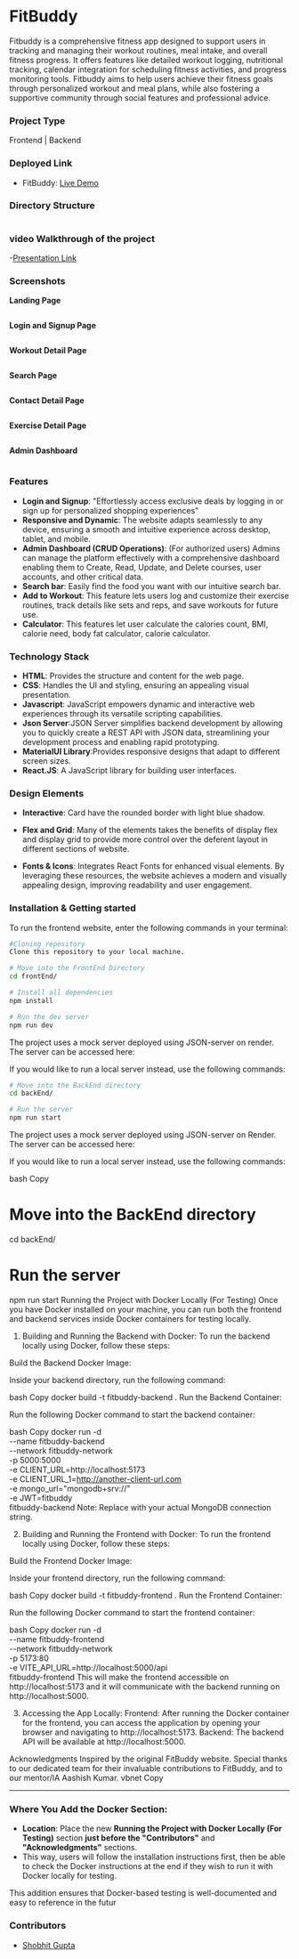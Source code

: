 # FitBuddy

Fitbuddy is a comprehensive fitness app designed to support users in tracking and managing their workout routines, meal intake, and overall fitness progress. It offers features like detailed workout logging, nutritional tracking, calendar integration for scheduling fitness activities, and progress monitoring tools. Fitbuddy aims to help users achieve their fitness goals through personalized workout and meal plans, while also fostering a supportive community through social features and professional advice.

### Project Type

Frontend | Backend

### Deployed Link

- FitBuddy: [Live Demo](https://union-ubuntu-046.vercel.app/)

### Directory Structure

<img src="./Photos/Directory.png" alt="">

### video Walkthrough of the project

-[Presentation Link](https://youtu.be/KAi-4gsl1bU)

### Screenshots

**Landing Page**

<img src="./Photos/Landing Page.png" alt="">

**Login and Signup Page**

<img src="./Photos/Signin Singup.jpg" alt="">

**Workout Detail Page**

<img src="./Photos/workout.png" alt="">

**Search Page**

<img src="./Photos/Search.png" alt="">

**Contact Detail Page**

<img src="./Photos/Contact.png" alt="">

**Exercise Detail Page**

<img src="./Photos/Exercises.png" alt="">

**Admin Dashboard**

<img src="./Photos/Admin Dashboard.png" alt="">

### Features

- **Login and Signup**: "Effortlessly access exclusive deals by logging in or sign up for personalized shopping experiences"
- **Responsive and Dynamic**: The website adapts seamlessly to any device, ensuring a smooth and intuitive experience across desktop, tablet, and mobile.
- **Admin Dashboard (CRUD Operations)**: (For authorized users) Admins can manage the platform effectively with a comprehensive dashboard enabling them to Create, Read, Update, and Delete courses, user accounts, and 
   other critical data.
- **Search bar**: Easily find the food you want with our intuitive search bar.
- **Add to Workout**: This feature lets users log and customize their exercise routines, track details like sets and reps, and save workouts for future use.
- **Calculator**: This features let user calculate the calories count, BMI, calorie need, body fat calculator, calorie calculator.

 ### Technology Stack

- **HTML**: Provides the structure and content for the web page.
- **CSS**: Handles the UI and styling, ensuring an appealing visual presentation.
- **Javascript**: JavaScript empowers dynamic and interactive web experiences through its versatile scripting capabilities.
- **Json Server**:JSON Server simplifies backend development by allowing you to quickly create a REST API with JSON data, streamlining your development process and enabling rapid prototyping.
- **MaterialUI Library**:Provides responsive designs that adapt to different screen sizes.
- **React.JS**: A JavaScript library for building user interfaces.

### Design Elements

- **Interactive**: Card have the rounded border with light blue shadow.

- **Flex and Grid**: Many of the elements takes the benefits of display flex and display grid to provide more control over the deferent layout in different sections of website.

- **Fonts & Icons**: Integrates React Fonts for enhanced visual elements. By leveraging these resources, the website achieves a modern and visually appealing design, improving readability and user engagement.

### Installation & Getting started

To run the frontend website, enter the following commands in your terminal:

```bash
#Cloning repository
Clone this repository to your local machine.

# Move into the FrontEnd Directory
cd frontEnd/

# Install all dependencies
npm install

# Run the dev server
npm run dev
```

The project uses a mock server deployed using JSON-server on render. The server can be accessed here: 

If you would like to run a local server instead, use the following commands:

```bash
# Move into the BackEnd directory
cd backEnd/

# Run the server
npm run start
```


The project uses a mock server deployed using JSON-server on Render. The server can be accessed here:

If you would like to run a local server instead, use the following commands:

bash
Copy
# Move into the BackEnd directory
cd backEnd/

# Run the server
npm run start
Running the Project with Docker Locally (For Testing)
Once you have Docker installed on your machine, you can run both the frontend and backend services inside Docker containers for testing locally.

1. Building and Running the Backend with Docker:
To run the backend locally using Docker, follow these steps:

Build the Backend Docker Image:

Inside your backend directory, run the following command:

bash
Copy
docker build -t fitbuddy-backend .
Run the Backend Container:

Run the following Docker command to start the backend container:

bash
Copy
docker run -d \
  --name fitbuddy-backend \
  --network fitbuddy-network \
  -p 5000:5000 \
  -e CLIENT_URL=http://localhost:5173 \
  -e CLIENT_URL_1=http://another-client-url.com \
  -e mongo_url="mongodb+srv://<your-mongo-db-connection>" \
  -e JWT=fitbuddy \
  fitbuddy-backend
Note: Replace <your-mongo-db-connection> with your actual MongoDB connection string.

2. Building and Running the Frontend with Docker:
To run the frontend locally using Docker, follow these steps:

Build the Frontend Docker Image:

Inside your frontend directory, run the following command:

bash
Copy
docker build -t fitbuddy-frontend .
Run the Frontend Container:

Run the following Docker command to start the frontend container:

bash
Copy
docker run -d \
  --name fitbuddy-frontend \
  --network fitbuddy-network \
  -p 5173:80 \
  -e VITE_API_URL=http://localhost:5000/api \
  fitbuddy-frontend
This will make the frontend accessible on http://localhost:5173 and it will communicate with the backend running on http://localhost:5000.

3. Accessing the App Locally:
Frontend: After running the Docker container for the frontend, you can access the application by opening your browser and navigating to http://localhost:5173.
Backend: The backend API will be available at http://localhost:5000.

Acknowledgments
Inspired by the original FitBuddy website.
Special thanks to our dedicated team for their invaluable contributions to FitBuddy, and to our mentor/IA Aashish Kumar.
vbnet
Copy

---

### Where You Add the Docker Section:
- **Location**: Place the new **Running the Project with Docker Locally (For Testing)** section **just before the "Contributors"** and **"Acknowledgments"** sections.
- This way, users will follow the installation instructions first, then be able to check the Docker instructions at the end if they wish to run it with Docker locally for testing.

This addition ensures that Docker-based testing is well-documented and easy to reference in the futur


### Contributors

- [Shobhit Gupta](https://github.com/shobhit9742)

